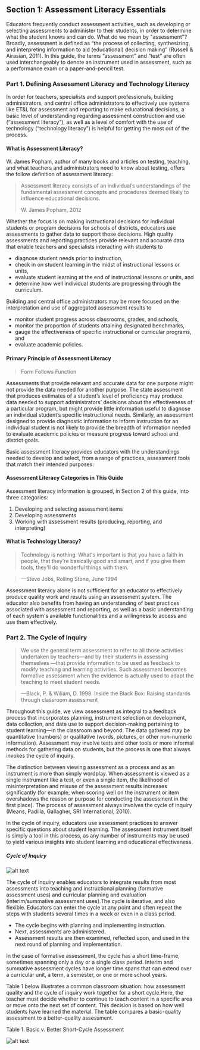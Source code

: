 ## Section 1: Assessment Literacy Essentials

Educators frequently conduct assessment activities, such as developing 
or selecting assessments to administer to their students, in order to 
determine what the student knows and can do. What do we mean by "assessment"? 
Broadly, assessment is defined as “the process of collecting, synthesizing, 
and interpreting information to aid (educational) decision making” 
(Russell & Airasian, 2011). In this guide, the terms “assessment” and 
“test” are often used interchangeably to denote an instrument used in 
assessment, such as a performance exam or a paper-and-pencil test.  

### Part 1. Defining Assessment Literacy and Technology Literacy

In order for teachers, specialists and support professionals, building 
administrators, and central office administrators to effectively use systems 
like ET&L for assessment and reporting to make educational decisions, a basic 
level of understanding regarding assessment construction and use 
(“assessment literacy”), as well as a level of comfort with the use of 
technology (“technology literacy”) is helpful for getting the most out 
of the process.   

#### What is Assessment Literacy?
W. James Popham, author of many books and articles on testing, teaching, and 
what teachers and administrators need to know about testing, offers the 
follow definition of assessment literacy:

> Assessment literacy consists of an individual’s understandings of the 
> fundamental assessment concepts and procedures deemed likely to influence 
> educational decisions.
>
> W. James Popham, 2012

Whether the focus is on making instructional decisions for individual students 
or program decisions for schools of districts, educators use assessments to 
gather data to support those decisions.  High quality assessments and 
reporting practices provide relevant and accurate data that enable teachers 
and specialists interacting with students to

- diagnose student needs prior to instruction,
- check in on student learning in the midst of instructional lessons or units,
- evaluate student learning at the end of instructional lessons or units, and 
- determine how well individual students are progressing through the curriculum.

Building and central office administrators may be more focused on the interpretation and use of aggregated assessment results to 
 - monitor student progress across classrooms, grades, and schools,
 - monitor the proportion of students attaining designated benchmarks,
 - gauge the effectiveness of specific instructional or curricular programs, and
 - evaluate academic policies.
 
#### Primary Principle of Assessment Literacy

 > Form Follows Function

Assessments that provide relevant and accurate data for one purpose might not provide the data needed for another purpose. The state assessment that produces estimates of a student’s level of proficiency may produce data needed to support administrators’ decisions about the effectiveness of a particular program, but might provide little information useful to diagnose an individual student’s specific instructional needs. Similarly, an assessment designed to provide diagnostic information to inform instruction for an individual student is not likely to provide the breadth of information needed to evaluate academic policies or measure progress toward school and district goals. 

Basic assessment literacy provides educators with the understandings needed to develop and select, from a range of practices, assessment tools that match their intended purposes. 

#### Assessment Literacy Categories in This Guide

Assessment literacy information is grouped, in Section 2 of this guide, into three categories:
  1.	Developing and selecting assessment items
  2.	Developing assessments
  3.	Working with assessment results (producing, reporting, and interpreting)
 
#### What is Technology Literacy?

 > Technology is nothing. What's important is that you 
 > have a faith in people, that they're basically good and smart, 
 > and if you give them tools, they'll do wonderful things with them. 
 
> —Steve Jobs, Rolling Stone, June 1994

Assessment literacy alone is not sufficient for an educator to effectively produce quality work and 
results using an assessment system. The educator also benefits from having an understanding of best 
practices associated with assessment and reporting, as well as a basic understanding of each system's 
available functionalities and a willingness to access and use them effectively. 

### Part 2. The Cycle of Inquiry

 > We use the general term assessment to refer to all those activities undertaken 
 > by teachers—and by their students in assessing themselves —that provide information 
 > to be used as feedback to modify teaching and learning activities. Such assessment
 > becomes formative assessment when the evidence is actually used to adapt the 
 > teaching to meet student needs.

> —Black, P. & Wiliam, D. 1998. 
> Inside the Black Box: 
> Raising standards through classroom assessment

Throughout this guide, we view assessment as integral to a feedback process that incorporates 
planning, instrument selection or development, data collection, and data use to support decision-making 
pertaining to student learning—in the classroom and beyond. The data gathered may be quantitative (numbers) 
or qualitative (words, pictures, or other non-numeric information). Assessment may involve tests and 
other tools or more informal methods for gathering data on students, but the process is one that 
always invokes the cycle of inquiry. 

The distinction between viewing assessment as a process and as an instrument is more than simply wordplay. 
When assessment is viewed as a single instrument like a test, or even a single item, the likelihood of 
misinterpretation and misuse of the assessment results increases significantly (for example, when scoring 
well on the instrument or item overshadows the reason or purpose for conducting the assessment in the first place).
The process of assessment always involves the cycle of inquiry (Means, Padilla, Gallagher, SRI International, 2010). 

In the cycle of inquiry, educators use assessment practices to answer specific questions about student learning. 
The assessment instrument itself is simply a tool in this process, as any number of instruments may be used 
to yield various insights into student learning and educational effectiveness.

##### Cycle of Inquiry

![alt text](https://raw.githubusercontent.com/WirelessK19/Assessment_Literacy/master/Cycle.PNG "Image of Cycle of Inquiry")

The cycle of inquiry enables educators to integrate results from most assessments into teaching and 
instructional planning (formative assessment uses) and curricular planning and evaluation 
(interim/summative assessment uses).The cycle is iterative, and also flexible. Educators 
can enter the cycle at any point and often repeat the steps with students several times 
in a week or even in a class period. 

- The cycle begins with planning and implementing instruction.
- Next, assessments are administered.
- Assessment results are then examined, reflected upon, and used in the next round of planning 
and implementation.

In the case of formative assessment, the cycle has a short time-frame, sometimes spanning only a day or a single class period. Interim and summative assessment cycles have longer time spans that can extend over a curricular unit, a term, a semester, or one or more school years. 

Table 1 below illustrates a common classroom situation: how assessment quality and 
the cycle of inquiry work together for a short cycle.Here, the teacher must decide 
whether to continue to teach content in a specific area or move onto the next set 
of content. This decision is based on how well students have learned the material. 
The table compares a basic-quality assessment to a better-quality assessment. 

Table 1. Basic v. Better Short-Cycle Assessment

![alt text](https://raw.githubusercontent.com/WirelessK19/Assessment_Literacy/ShortCycle.PNG "Short Cycle of Assessment Literacy")
 
 
